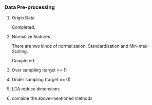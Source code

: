 ### Data Pre-processing

1. Origin Data

    Completed.

2. Normalize features

    There are two kinds of normalization. Standardization and Min-max Scaling.

    Completed.

3. Over sampling (target == 1)

4. Under sampling (target == 0)

5. LDA reduce dimensions

6. combine the above-mentioned methods
